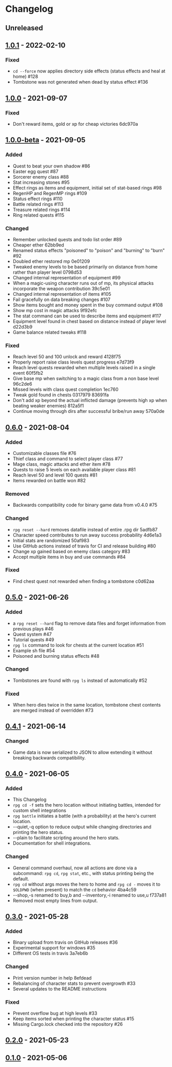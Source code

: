# Changelog

## Unreleased

## [1.0.1](https://github.com/facundoolano/rpg-cli/releases/tag/1.0.1) - 2022-02-10
### Fixed
* `cd --force` now applies directory side effects (status effects and heal at home) #128
* Tombstone was not generated when dead by status effect #136

## [1.0.0](https://github.com/facundoolano/rpg-cli/releases/tag/1.0.0) - 2021-09-07
### Fixed
* Don't reward items, gold or xp for cheap victories 6dc970a

## [1.0.0-beta](https://github.com/facundoolano/rpg-cli/releases/tag/1.0.0-beta) - 2021-09-05
### Added
* Quest to beat your own shadow #86
* Easter egg quest  #87
* Sorcerer enemy class  #88
* Stat increasing stones #95
* Effect rings as items and equipment, initial set of stat-based rings #98
* RegenHP and RegenMP rings #109
* Status effect rings #110
* Battle related rings #113
* Treasure related rings #114
* Ring related quests #115

### Changed
* Remember unlocked quests and todo list order #89
* Cheaper ether 62bb9ed
* Renamed status effects "poisoned" to "poison" and "burning" to "burn" #92
* Doubled ether restored mp 0e01209
* Tweaked enemy levels to be based primarily on distance from home rather than player level 0798d53
* Changed internal representation of equipment #99
* When a magic-using character runs out of mp, its physical attacks incorporate the weapon contribution 39c5e01
* Changed internal representation of items #105
* Fail gracefully on data breaking changes #107
* Show items bought and money spent in the buy command output #108
* Show mp cost in magic attacks 9f92efc
* The stat command can be used to describe items and equipment #117
* Equipment level found in chest based on distance instead of player level d22d3b9
* Game balance related tweaks #118

### Fixed
* Reach level 50 and 100 unlock and reward 4128f75
* Properly report raise class levels quest progress e7d73f9
* Reach level quests rewarded when multiple levels raised in a single event 60f5fb2
* Give base mp when switching to a magic class from a non base level 96c2de6
* Missed levels with class quest completion 1ec760
* Tweak gold found in chests 0317979 83691fa
* Don't add xp beyond the actual inflicted damage (prevents high xp when beating weaker enemies) 812a5f1
* Continue moving through dirs after successful bribe/run away 570a0de

## [0.6.0](https://github.com/facundoolano/rpg-cli/releases/tag/0.6.0) - 2021-08-04
### Added
* Customizable classes file #76
* Thief class and command to select player class #77
* Mage class, magic attacks and ether item #78
* Quests to raise 5 levels on each available player class #81
* Reach level 50 and level 100 quests #81
* Items rewarded on battle won #82

### Removed
* Backwards compatibility code for binary game data from v0.4.0 #75

### Changed
* `rpg reset --hard` removes datafile instead of entire .rpg dir 5adfb87
* Character speed contributes to run away success probability 4d6e1a3
* Initial stats are randomized 50af983
* Use GitHub actions instead of travis for CI and release building #80
* Change xp gained based on enemy class category #83
* Accept multiple items in buy and use commands #84

### Fixed
* Find chest quest not rewarded when finding a tombstone c0d62aa

## [0.5.0](https://github.com/facundoolano/rpg-cli/releases/tag/0.5.0) - 2021-06-26
### Added
* a `rpg reset --hard` flag to remove data files and forget information from previous plays #46
* Quest system #47
* Tutorial quests #49
* `rpg ls` command to look for chests at the current location #51
* Example sh file #54
* Poisoned and burning status effects #48

### Changed
* Tombstones are found with `rpg ls` instead of automatically #52

### Fixed
* When hero dies twice in the same location, tombstone chest contents
are merged instead of overridden #73

## [0.4.1](https://github.com/facundoolano/rpg-cli/releases/tag/0.4.1) - 2021-06-14
### Changed
* Game data is now serialized to JSON to allow extending it without breaking backwards compatibility.

## [0.4.0](https://github.com/facundoolano/rpg-cli/releases/tag/0.4.0) - 2021-06-05
### Added
* This Changelog
* `rpg cd -f` sets the hero location without initiating battles, intended for custom shell integrations
* `rpg battle` initiates a battle (with a probability) at the hero's current location.
* --quiet,-q option to reduce output while changing directories and printing the hero status.
* --plain to facilitate scripting around the hero stats.
* Documentation for shell integrations.

### Changed
* General command overhaul, now all actions are done via a subcommand: `rpg cd`, `rpg stat`, etc., with status printing being the default.
* `rpg cd` without args moves the hero to home and `rpg cd -` moves it to `$OLDPWD` (when present) to match the `cd` behavior 4ba4c59
* --shop,-s renamed to buy,b and --inventory,-i renamed to use,u f737a81
* Removed most empty lines from output.

## [0.3.0](https://github.com/facundoolano/rpg-cli/releases/tag/0.3.0) - 2021-05-28
### Added
* Binary upload from travis on GitHub releases #36
* Experimental support for windows #35
* Different OS tests in travis 3a7eb6b

### Changed
* Print version number in help 8efdead
* Rebalancing of character stats to prevent overgrowth #33
* Several updates to the README instructions

### Fixed
* Prevent overflow bug at high levels #33
* Keep items sorted when printing the character status #15
* Missing Cargo.lock checked into the repository #26

## [0.2.0](https://github.com/facundoolano/rpg-cli/releases/tag/0.2.0) - 2021-05-23

## [0.1.0](https://github.com/facundoolano/rpg-cli/releases/tag/0.1.0) - 2021-05-06
